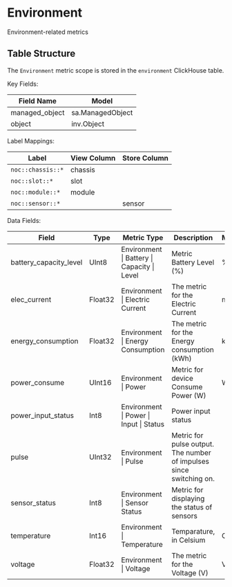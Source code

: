 # Environment

Environment-related metrics

## Table Structure
The `Environment` metric scope is stored
in the `environment` ClickHouse table.

Key Fields:

| Field Name | Model |
| --- | --- |
| managed_object | sa.ManagedObject |
| object | inv.Object |


Label Mappings:

| Label | View Column | Store Column |
| --- | --- | --- |
| `noc::chassis::*` | chassis |  |
| `noc::slot::*` | slot |  |
| `noc::module::*` | module |  |
| `noc::sensor::*` |  | sensor |


Data Fields:

| Field | Type | Metric Type | Description | Measure | Units | Scale |
| --- | --- | --- | --- | --- | --- | --- |
| <a id="environment-battery-capacity-level"></a>battery_capacity_level | UInt8 | Environment \| Battery \| Capacity \| Level | Metric Battery Level (%) | % | % | 1 |
| <a id="environment-electric-current"></a>elec_current | Float32 | Environment \| Electric Current | The metric for the Electric Сurrent | mA | A | m |
| <a id="environment-energy-consumption"></a>energy_consumption | Float32 | Environment \| Energy Consumption | The metric for the Energy consumption (kWh) | kWh | W*h | k |
| <a id="environment-power"></a>power_consume | UInt16 | Environment \| Power | Metric for device Consume Power (W) | W | W | 1 |
| <a id="environment-power-input-status"></a>power_input_status | Int8 | Environment \| Power \| Input \| Status | Power input status |  | status | 1 |
| <a id="environment-pulse"></a>pulse | UInt32 | Environment \| Pulse | Metric for pulse output. The number of impulses since switching on. |  | 1 | 1 |
| <a id="environment-sensor-status"></a>sensor_status | Int8 | Environment \| Sensor Status | Metric for displaying the status of sensors |  | status | 1 |
| <a id="environment-temperature"></a>temperature | Int16 | Environment \| Temperature | Temparature, in Celsium | C | C | 1 |
| <a id="environment-voltage"></a>voltage | Float32 | Environment \| Voltage | The metric for the Voltage (V) | V | VDC | 1 |